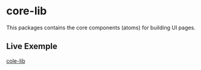 # core-lib

This packages contains the core components (atoms) for building UI pages.

## Live Exemple

<a href="https://diogocastrosilva.github.io/core-lib/">cole-lib</a>
